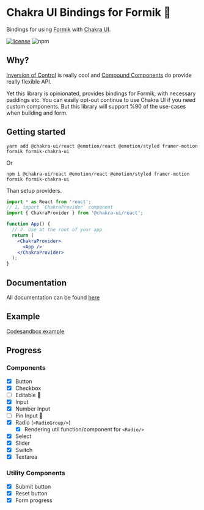 # Chakra UI Bindings for Formik 🧵

Bindings for using [Formik](https://github.com/jaredpalmer/formik) with [Chakra UI](http://next.chakra-ui.com).

[![license](https://badgen.now.sh/badge/license/MIT)](./LICENSE)
![npm](https://img.shields.io/npm/dt/formik-chakra-ui)

## Why?

[Inversion of Control](https://kentcdodds.com/blog/inversion-of-control) is
really cool and [Compound Components](https://kentcdodds.com/blog/inversion-of-control#compound-components) do provide really flexible API.

Yet this library is opinionated, provides bindings for Formik, with necessary paddings etc. You can easily opt-out continue to use Chakra UI if you need custom components. But this library will support %90 of the use-cases when building and form.

## Getting started

`yarn add @chakra-ui/react @emotion/react @emotion/styled framer-motion formik formik-chakra-ui`

Or

`npm i @chakra-ui/react @emotion/react @emotion/styled framer-motion formik formik-chakra-ui`

Than setup providers.

```jsx
import * as React from 'react';
// 1. import `ChakraProvider` component
import { ChakraProvider } from '@chakra-ui/react';

function App() {
  // 2. Use at the root of your app
  return (
    <ChakraProvider>
      <App />
    </ChakraProvider>
  );
}
```

## Documentation

All documentation can be found [here](https://angry-einstein-b7909a.netlify.app/docs/api/formik-ui/)

## Example

[Codesandbox example](https://codesandbox.io/s/formik-chakra-ui-27yzm?file=/src/Form.tsx)

## Progress

### Components

- [x] Button
- [x] Checkbox
- [ ] Editable 👀
- [x] Input
- [x] Number Input
- [ ] Pin Input 👀
- [x] Radio (`<RadioGroup/>`)
  - [x] Rendering util function/component for `<Radio/>`
- [x] Select
- [x] Slider
- [x] Switch
- [x] Textarea

### Utility Components

- [x] Submit button
- [x] Reset button
- [x] Form progress
